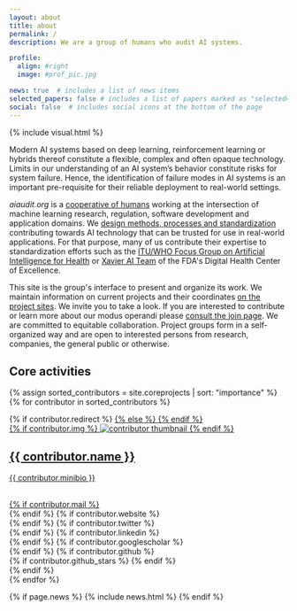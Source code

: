 ```yaml
---
layout: about
title: about
permalink: /
description: We are a group of humans who audit AI systems.

profile:
  align: #right
  image: #prof_pic.jpg

news: true  # includes a list of news items
selected_papers: false # includes a list of papers marked as "selected={true}"
social: false  # includes social icons at the bottom of the page
---
```


{% include visual.html %}


Modern AI systems based on deep learning, reinforcement learning or hybrids thereof constitute a flexible, complex and often opaque technology. Limits in our understanding of an AI system’s behavior constitute risks for system failure. Hence, the identification of failure modes in AI systems is an important pre-requisite for their reliable deployment to real-world settings.

*aiaudit.org* is a [cooperative of humans](https://aiaudit.org/contributors/) working at the intersection of machine learning research, regulation, software development and application domains. We [design methods, processes and standardization](https://aiaudit.org/outputs/) contributing towards AI technology that can be trusted for use in real-world applications. For that purpose, many of us contribute their expertise to standardization efforts such as the [ITU/WHO Focus Group on Artificial Intelligence for Health](https://www.itu.int/en/ITU-T/focusgroups/ai4h/Pages/default.aspx) or [Xavier AI Team](https://www.xavierhealth.org/news3/2020/11/11) of the FDA's Digital Health Center of Excellence.

This site is the group's interface to present and organize its work. We maintain information on current projects and their coordinates [on the project sites](https://aiaudit.org/workstreams/). We invite you to take a look. If you are interested to contribute or learn more about our modus operandi please [consult the join page](https://aiaudit.org/join/). We are committed to equitable collaboration. Project groups form in a self-organized way and are open to interested persons from research, companies, the general public or otherwise.

## Core activities

<div class="projects grid">

  {% assign sorted_contributors = site.coreprojects | sort: "importance" %}
  {% for contributor in sorted_contributors %}
  <div class="grid-item">
    {% if contributor.redirect %}
    <a href="{{ contributor.redirect }}" target="_blank">
    {% else %}
    <a href="{{ contributor.url | relative_url }}">
    {% endif %}
      <div class="card hoverable">
        {% if contributor.img %}
        <img src="{{ contributor.img | relative_url }}" alt="contributor thumbnail">
        {% endif %}
        <div class="card-body">
          <h2 class="card-title">{{ contributor.name }}</h2>
          <!-- <p class="card-title">{{ contributor.affiliation }}</p> -->
          <p class="card-text">{{ contributor.minibio }}</p>
          <br/>
          <div class="row ml-1 mr-1 p-0">
            {% if contributor.mail %}
            <div class="col-sm-2">
              <div class="icon" data-toggle="tooltip" title="Email">
                <a href="mailto:{{ contributor.mail | encode_email }}"><i class="fas fa-envelope"></i></a>
              </div>
            </div>
            {% endif %}
            {% if contributor.website %}
            <div class="col-sm-2">
              <div class="icon" data-toggle="tooltip" title="Website">
                <a href="{{ contributor.website }}" target="_blank"><i class="fas fa-globe"></i></a>
              </div>
            </div>
            {% endif %}
            {% if contributor.twitter %}
            <div class="col-sm-2">
              <div class="icon" data-toggle="tooltip" title="Twitter">
                <a href="{{ contributor.twitter }}" target="_blank"><i class="fab fa-twitter"></i></a>
              </div>
            </div>
            {% endif %}
            {% if contributor.linkedin %}
            <div class="col-sm-2">
              <div class="icon" data-toggle="tooltip" title="LinkedIn">
                <a href="{{ contributor.linkedin }}" target="_blank" title="LinkedIn"><i class="fab fa-linkedin"></i></a>
              </div>
            </div>
            {% endif %}
            {% if contributor.googlescholar %}
            <div class="col-sm-2">
              <div class="icon" data-toggle="tooltip" title="Google Scholar">
                <a href="{{ contributor.googlescholar }}" target="_blank" title="Google Scholar"><i class="ai ai-google-scholar"></i></a>
              </div>
            </div>
            {% endif %}
            {% if contributor.github %}
            <div class="col-sm-2">
              <div class="icon" data-toggle="tooltip" title="Code Repository">
                <a href="{{ contributor.github }}" target="_blank"><i class="fab fa-github gh-icon"></i></a>
              </div>
              {% if contributor.github_stars %}
              <span class="stars" data-toggle="tooltip" title="GitHub Stars">
                <i class="fas fa-star"></i>
                <span id="{{ contributor.github_stars }}-stars"></span>
              </span>
              {% endif %}
            </div>
            {% endif %}
          </div>
        </div>
      </div>
    </a>
  </div>
{% endfor %}

</div>


{% if page.news %}
  {% include news.html %}
{% endif %}
